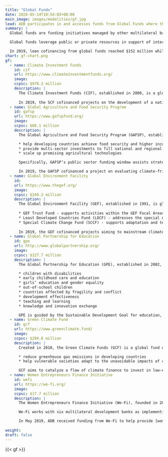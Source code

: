 ```yaml
---
title: "Global Funds"
date: 2020-05-14T10:54:03+08:00
main_image: images/modalities/gf.jpg
lead: ADB participates in and accesses funds from Global Funds where the International Bank for Reconstruction and Development acts as Trustee. These funds are designed for particular development projects or technical assistance.
summary: |
  Global funds are funding initiatives managed by other multilateral banks. Through ADB, the developing member countries can access these global funds, for which the International Bank for Reconstruction and Development serves as trustee.  

  Global funds leverage public or private resources in support of international initiatives, enabling partners to provide direct and coordinated response to global priorities. ADB contributes to the Global Funds and assists developing member countries in gaining access to its financing.  

  In 2019, loan cofinancing from global funds reached $152 million while grant cofinancing, for both investment grants and technical assistance, reached $54.5 million. The Green Climate Fund was a significant contributor, with a $95 million loan cofinancing for Mongolia’s Ulaanbaatar Green Affordable Housing and Resilient Urban Renewal Sector Project and a $29 million grant for Tonga’s Renewable Energy Project. 
chart: gf-chart.png
gf:
  - name: Climate Investment Funds
    id: cif
    url: https://www.climateinvestmentfunds.org/
    image:
    ccpsc: $978.3 million
    description: |
      The Climate Investment Funds (CIF), established in 2008, is a global finance mechanism that aims to help developing countries shift to low carbon technologies and promote climate resilient development. There are two funding windows under CIF: Clean Technology Fund (CTF) and Strategic Climate Fund (SCF). CTF finances to promote the use of low carbon technologies with a significant potential for long-term greenhouse gas emissions savings, while SCF finances new development approaches or scale-up activities geared toward specific climate change challenge or sectoral response. CIF works with multilateral organizations like the African Development Bank, Asian Development Bank, European Bank for Reconstruction and Development, Inter-American Development Bank, and the World Bank Group.
      
      In 2019, the SCF cofinanced projects on the development of a national solar park in Cambodia, scaling up energy efficiency in India, and establishment of an energy investment facility in the Pacific Region. The CTF, on the other hand, cofinanced a project on the promotion of low-carbon development in Central Asia. The CTF also provided US$83 million in replenishment funds in 2019.
  - name: Global Agriculture and Food Security Program
    id: gafsp
    url: https://www.gafspfund.org/
    image:
    ccpsc: $60.1 million
    description: |
      The Global Agriculture and Food Security Program (GAFSP), established in 2009, is an intermediary fund designed to support strategic investments in agriculture and food security. This global initiative aims to

      * help developing countries achieve food security and higher income
      * provide multi-sector investments to fill national and regional financing gaps in food security strategies
      * scale up promising agricultural technologies

      Specifically, GAFSP’s public sector funding window assists strategic country or regional programs from sector-wide country or regional consultations. The private sector window provides long and short-term loans, credit guarantees, and equity to support private sector activities for improving agricultural development and food security.

      In 2019, the GAFSP cofinanced a project on evaluating climate-friendly agribusiness value chains interventions in Myanmar.
  - name: Global Environment Facility
    id: 
    url: https://www.thegef.org/
    image:
    ccpsc: $249.3 million
    description: |
      The Global Environment Facility (GEF), established in 1991, is global partnership that helps tackle the planet’s most pressing environmental problems. GEF brings together 183 countries, international institutions, nongovernmental organizations, and the private sector, joined by the objective of helping developing countries address environmental problems. The GEF administers three funds: 
      
      * GEF Trust Fund - supports activities within the GEF Focal Areas
      * Least Developed Countries Fund (LDCF) - addresses the special needs of the 51 least developed countries that are especially vulnerable to the adverse impacts of climate change. In 2019, LDCF provided US$290,000 in replenishment funds.
      * Special Climate Change Fund (SCCF) - supports adaptation and technology transfer in all developing countries party to the United Nations Framework Convention on Climate Change 
      
      In 2019, the GEF cofinanced projects aiming to mainstream climate resilience for green cities development in Viet Nam, and another supporting the preparation of urban services improvement project in Myanmar. GEF also provided US$140,000 in replenishment funds in 2019.
  - name: Global Partnership for Education
    id: gpe
    url: http://www.globalpartnership.org/
    image:
    ccpsc: $127.7 million
    description: |
      The Global Partnership for Education (GPE), established in 2002, ensures that every child receives quality education, especially the poorest and most vulnerable. GPE is a multi-stakeholder partnership and funding platform that galvanizes global and national support for education in developing countries, specifically in the following focus areas:

      * children with disabilities
      * early childhood care and education
      * girls’ education and gender equality
      * out-of-school children
      * countries affected by fragility and conflict
      * development effectiveness
      * teaching and learning
      * knowledge and innovation exchange

      GPE is guided by the Sustainable Development Goal for education, which calls for inclusive,equitable quality education for all by 2030.
  - name: Green Climate Fund
    id: gcf
    url: https://www.greenclimate.fund/
    image:
    ccpsc: $294.8 million
    description: |
      Created in 2010, the Green Climate Funds (GCF) is a global fund designed to help developing countries rise to the challenge of climate change. GCF was built by the 194 signatory countries of the United Nations Framework Convention on Climate Change as a financing mechanism delivering funding to projects that:

      * reduce greenhouse gas emissions in developing countries
      * help vulnerable societies adapt to the unavoidable impacts of climate change

      GCF aims to catalyze a flow of climate finance to invest in low-emission and climate-resilient development, driving a paradigm shift in the global response to climate change. The Fund’s investments can be in the form of grants, loans, equity, or guarantees. In 2019, GCF approved funding for a [project on renewable energy in Tonga](https://www.adb.org/projects/49450-012/main#project-pds) and [green and affordable housing in Mongolia's Ulaanbaatar](https://www.adb.org/projects/49169-002/main#project-pds). In 2019, GCF provided US$74.9million in replenishment funds.
  - name: Women Entrepreneurs Finance Initiative
    id: wefi
    url: https://we-fi.org/
    image:
    ccpsc: $17.7 million
    description: |
      The Women Entrepreneurs Finance Initiative (We-Fi), founded in 2017, is a collaborative partnership that enables women entrepreneurs to gain access to financing, build capacities, and expand networks. With funding of $354 million from 14 governments, this partnership is designed to unlock financing for women-led/owned businesses in developing countries, including in the most challenging environments. It also assists governments in creating enabling environments for women in business.

      We-Fi works with six multilateral development banks as implementing partners: African Development Bank, Asian Development Bank, Inter-American Development Bank, European Bank for Reconstruction and Development, Islamic Development Bank and the World Bank Group.

      In May 2019, ADB received funding from We-Fi to help provide [women-led small and medium-sized enterprises (WSMEs) with access to critical financing and training in Viet Nam and the Pacific](https://www.adb.org/projects/52214-001/main#project-pds). We-fi also provided US$20.2 million in replenishment funds for allocation to future projects.
     
weight: 
draft: false
---
```



{{< gf >}}